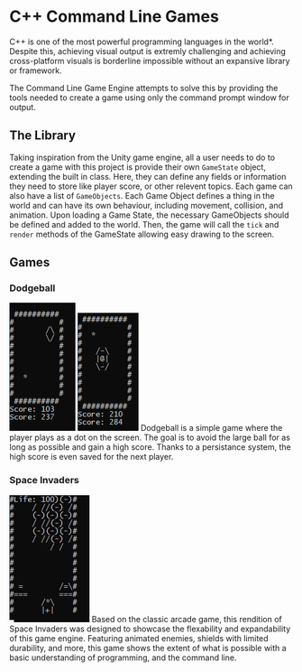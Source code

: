 # C++ Command Line Games

C++ is one of the most powerful programming languages in the world*. Despite this, achieving visual output is extremly challenging and achieving cross-platform visuals is borderline impossible without an expansive library or framework.

The Command Line Game Engine attempts to solve this by providing the tools needed to create a game using only the command prompt window for output.

## The Library
Taking inspiration from the Unity game engine, all a user needs to do to create a game with this project is provide their own `GameState` object, extending the built in class. Here, they can define any fields or information they need to store like player score, or other relevent topics.
Each game can also have a list of `GameObjects`. Each Game Object defines a thing in the world and can have its own behaviour, including movement, collision, and animation. Upon loading a Game State, the necessary GameObjects should be defined and added to the world. Then, the game will call the `tick` and `render` methods of the GameState allowing easy drawing to the screen.

## Games
### Dodgeball
![Easy Mode](/docs/dodgeball.png) ![Hard Mode](/docs/dodgeball-hard.png)
Dodgeball is a simple game where the player plays as a dot on the screen. The goal is to avoid the large ball for as long as possible and gain a high score. Thanks to a persistance system, the high score is even saved for the next player.
### Space Invaders
![Space Invaders](/docs/space-invaders.png)
Based on the classic arcade game, this rendition of Space Invaders was designed to showcase the flexability and expandability of this game engine. Featuring animated enemies, shields with limited durability, and more, this game shows the extent of what is possible with a basic understanding of programming, and the command line.
